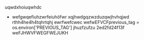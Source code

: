 
uqwdxhoiuqwhdc
- wefgwqefiuhzwrfeiuhöfwr
xqjhwdgqzwzduzqwjhvhqjwd
rthh4he4h4tqhrtqhj
ewrfwefcwec
wefwEFVCFprevious_tag = os.environ['PREVIOUS_TAG']
jhuzfzufzu
2ed2fd24f13f
weFJHWVFWEGFWEJUKH
